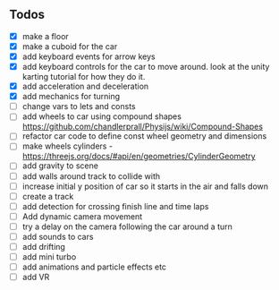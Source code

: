 ## Todos

-   [x] make a floor
-   [x] make a cuboid for the car
-   [x] add keyboard events for arrow keys
-   [x] add keyboard controls for the car to move around. look at the unity karting tutorial for how they do it.
-   [x] add acceleration and deceleration
-   [x] add mechanics for turning
-   [ ] change vars to lets and consts
-   [ ] add wheels to car using compound shapes https://github.com/chandlerprall/Physijs/wiki/Compound-Shapes
-   [ ] refactor car code to define const wheel geometry and dimensions
-   [ ] make wheels cylinders - https://threejs.org/docs/#api/en/geometries/CylinderGeometry
-   [ ] add gravity to scene
-   [ ] add walls around track to collide with
-   [ ] increase initial y position of car so it starts in the air and falls down
-   [ ] create a track
-   [ ] add detection for crossing finish line and time laps
-   [ ] Add dynamic camera movement
-   [ ] try a delay on the camera following the car around a turn
-   [ ] add sounds to cars
-   [ ] add drifting
-   [ ] add mini turbo
-   [ ] add animations and particle effects etc
-   [ ] add VR

